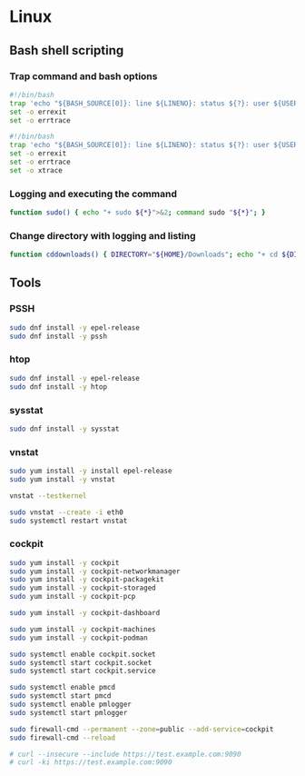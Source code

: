 # Linux

## Bash shell scripting

### Trap command and bash options

```bash
#!/bin/bash
trap 'echo "${BASH_SOURCE[0]}: line ${LINENO}: status ${?}: user ${USER}: func ${FUNCNAME[0]}"' ERR
set -o errexit
set -o errtrace
```

```bash
#!/bin/bash
trap 'echo "${BASH_SOURCE[0]}: line ${LINENO}: status ${?}: user ${USER}: func ${FUNCNAME[0]}"' ERR
set -o errexit
set -o errtrace
set -o xtrace
```

### Logging and executing the command

```bash
function sudo() { echo "+ sudo ${*}">&2; command sudo "${*}"; }
```

### Change directory with logging and listing

```bash
function cddownloads() { DIRECTORY="${HOME}/Downloads"; echo "+ cd ${DIRECTORY}">&2; cd ${DIRECTORY} || exit; STATUS="${?}"; if [ "${STATUS}" -eq "0" ]; then lsd -alh; fi; }
```

## Tools

### PSSH

```bash
sudo dnf install -y epel-release
sudo dnf install -y pssh
```

### htop

```bash
sudo dnf install -y epel-release
sudo dnf install -y htop
```

### sysstat

```bash
sudo dnf install -y sysstat
```

### vnstat

```bash
sudo yum install -y install epel-release
sudo yum install -y vnstat

vnstat --testkernel

sudo vnstat --create -i eth0
sudo systemctl restart vnstat
```

### cockpit

```bash
sudo yum install -y cockpit
sudo yum install -y cockpit-networkmanager
sudo yum install -y cockpit-packagekit
sudo yum install -y cockpit-storaged
sudo yum install -y cockpit-pcp

sudo yum install -y cockpit-dashboard

sudo yum install -y cockpit-machines
sudo yum install -y cockpit-podman

sudo systemctl enable cockpit.socket
sudo systemctl start cockpit.socket
sudo systemctl start cockpit.service

sudo systemctl enable pmcd
sudo systemctl start pmcd
sudo systemctl enable pmlogger
sudo systemctl start pmlogger

sudo firewall-cmd --permanent --zone=public --add-service=cockpit
sudo firewall-cmd --reload

# curl --insecure --include https://test.example.com:9090
# curl -ki https://test.example.com:9090
```
